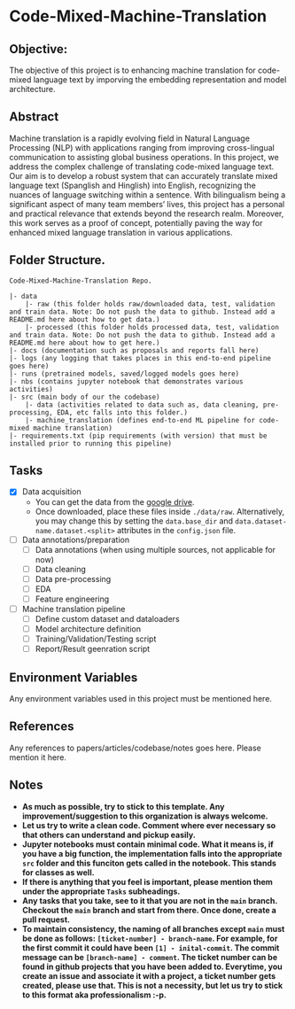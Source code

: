 # Code-Mixed-Machine-Translation
 
## Objective:
The objective of this project is to enhancing machine translation for code-mixed language text by imporving the embedding representation and model architecture.

## Abstract
Machine translation is a rapidly evolving field in Natural Language Processing (NLP) with applications ranging from improving cross-lingual communication to assisting global business operations. In this project, we address the complex challenge of translating code-mixed language text. Our aim is to develop a robust system that can accurately translate mixed language text (Spanglish and Hinglish) into English, recognizing the nuances of language switching within a sentence. With bilingualism being a significant aspect of many team members’ lives, this project has a personal and practical relevance that extends beyond the research realm. Moreover, this work serves as a proof of concept, potentially paving the way for enhanced mixed language translation in various applications.

## Folder Structure.
```
Code-Mixed-Machine-Translation Repo.

|- data
    |- raw (this folder holds raw/downloaded data, test, validation and train data. Note: Do not push the data to github. Instead add a README.md here about how to get data.)
    |- processed (this folder holds processed data, test, validation and train data. Note: Do not push the data to github. Instead add a README.md here about how to get here.)
|- docs (documentation such as proposals and reports fall here)
|- logs (any logging that takes places in this end-to-end pipeline goes here)
|- runs (pretrained models, saved/logged models goes here)
|- nbs (contains jupyter notebook that demonstrates various activities)
|- src (main body of our the codebase)
    |- data (activities related to data such as, data cleaning, pre-processing, EDA, etc falls into this folder.)
    |- machine_translation (defines end-to-end ML pipeline for code-mixed machine translation)
|- requirements.txt (pip requirements (with version) that must be installed prior to running this pipeline)
```

## Tasks
- [X]  Data acquisition
    - You can get the data from the [google drive](https://drive.google.com/drive/folders/1upcPGjw2WwTWYEsSx67IlLWHlvNFJ3Oo?usp=sharing).
    - Once downloaded, place these files inside `./data/raw`. Alternatively, you may change this by setting the `data.base_dir` and `data.dataset-name.dataset.<split>` attributes in the `config.json` file.
- [ ]  Data annotations/preparation
    - [ ] Data annotations (when using multiple sources, not applicable for now)
    - [ ] Data cleaning
    - [ ] Data pre-processing
    - [ ] EDA
    - [ ] Feature engineering
- [ ] Machine translation pipeline
    - [ ] Define custom dataset and dataloaders
    - [ ] Model architecture definition
    - [ ] Training/Validation/Testing script
    - [ ] Report/Result geenration script

## Environment Variables
Any environment variables used in this project must be mentioned here.

## References
Any references to papers/articles/codebase/notes goes here. Please mention it here.

## Notes
* **As much as possible, try to stick to this template. Any improvement/suggestion to this organization is always welcome.**
* **Let us try to write a clean code. Comment where ever necessary so that others can understand and pickup easily.**
* **Jupyter notebooks must contain minimal code. What it means is, if you have a big function, the implementation falls into the appropriate `src` folder and this funciton gets called in the notebook. This stands for classes as well.**
* **If there is anything that you feel is important, please mention them under the appropriate `Tasks` subheadings.**
* **Any tasks that you take, see to it that you are not in the `main` branch. Checkout the `main` branch and start from there. Once done, create a pull request.**
* **To maintain consistency, the naming of all branches except `main` must be done as follows: `[ticket-number] - branch-name`. For example, for the first commit it could have been `[1] - inital-commit`. The commit message can be `[branch-name] - comment`. The ticket number can be found in github projects that you have been added to. Everytime, you create an issue and associate it with a project, a ticket number gets created, please use that. This is not a necessity, but let us try to stick to this format aka professionalism :-p.**